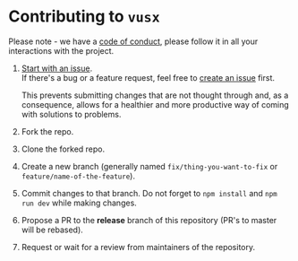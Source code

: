 # Contributing to `vusx`

Please note - we have a [code of conduct](https://github.com/Raiondesu/vusx/blob/master/.github/CODE_OF_CONDUCT.md),
please follow it in all your interactions with the project.

1. [Start with an issue](https://github.com/Raiondesu/vusx/issues/new/choose).\
   If there's a bug or a feature request, feel free to [create an issue](https://github.com/Raiondesu/vusx/issues/new/choose) first.

   This prevents submitting changes that are not thought through and, as a consequence, allows for a healthier and more productive way of coming with solutions to problems.

2. Fork the repo.
3. Clone the forked repo.
4. Create a new branch (generally named `fix/thing-you-want-to-fix` or `feature/name-of-the-feature`).
5. Commit changes to that branch.
   Do not forget to `npm install` and `npm run dev` while making changes.
6. Propose a PR to the **release** branch of this repository (PR's to master will be rebased).
7. Request or wait for a review from maintainers of the repository.
